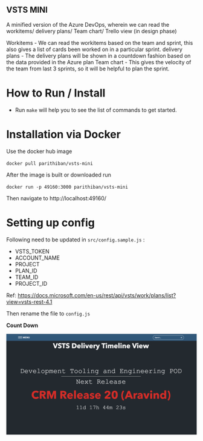 ## VSTS  MINI 

A minified version of the Azure DevOps, wherein we can read the workitems/ delivery plans/ Team chart/ Trello view (in design phase)

Workitems - We can read the workitems based on the team and sprint, this also gives a list of cards been worked on in a particular sprint.
delivery plans - The delivery plans will be shown in a countdown fashion based on the data provided in the Azure plan
Team chart - This gives the velocity of the team from last 3 sprints, so it will be helpful to plan the sprint.

# **How to Run / Install**
- Run `make` will help you to see the list of commands to get started.

# **Installation via Docker**

Use the docker hub image

`docker pull parithiban/vsts-mini`

After the image is built or downloaded run

`docker run -p 49160:3000 parithiban/vsts-mini`

Then navigate to  http://localhost:49160/


# Setting up config

Following need to be updated in `src/config.sample.js` :

- VSTS_TOKEN
- ACCOUNT_NAME
- PROJECT
- PLAN_ID
- TEAM_ID
- PROJECT_ID

Ref: https://docs.microsoft.com/en-us/rest/api/vsts/work/plans/list?view=vsts-rest-4.1

Then rename the file to `config.js`

**Count Down**

![Full screen](VSTS-MINI-Delivery-plan.png)
